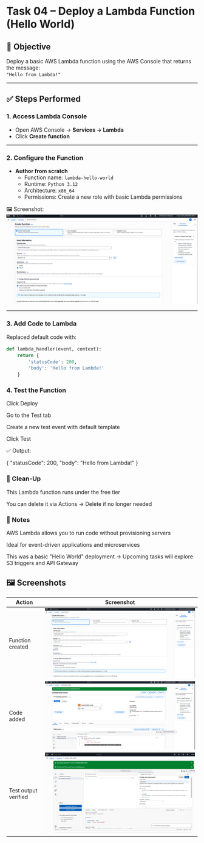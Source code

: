 # Task 04 – Deploy a Lambda Function (Hello World)

## 🎯 Objective
Deploy a basic AWS Lambda function using the AWS Console that returns the message:  
`"Hello from Lambda!"`

---

## ✅ Steps Performed

### 1. Access Lambda Console
- Open AWS Console → **Services → Lambda**
- Click **Create function**

---

### 2. Configure the Function
- **Author from scratch**
  - Function name: `lambda-hello-world`
  - Runtime: `Python 3.12`
  - Architecture: `x86_64`
  - Permissions: Create a new role with basic Lambda permissions

🖼️ Screenshot:  
![Lambda Creation](./lambda-create.png)

---

### 3. Add Code to Lambda

Replaced default code with:

```python
def lambda_handler(event, context):
    return {
        'statusCode': 200,
        'body': 'Hello from Lambda!'
    }
```
### 4. Test the Function
Click Deploy

Go to the Test tab

Create a new test event with default template

Click Test

✅ Output:

{
  "statusCode": 200,
  "body": "Hello from Lambda!"
}

### 🧹 Clean-Up
This Lambda function runs under the free tier

You can delete it via Actions → Delete if no longer needed
### 🧠 Notes
AWS Lambda allows you to run code without provisioning servers

Ideal for event-driven applications and microservices

This was a basic "Hello World" deployment
→ Upcoming tasks will explore S3 triggers and API Gateway

## 🖼️ Screenshots

| Action               | Screenshot                                    |
|----------------------|-----------------------------------------------|
| Function created     | ![Create](./lambda-create.PNG)                |
| Code added           | ![Code](./lambda-code.PNG)                    |
| Test output verified | ![Test](./lambda-test-success.PNG)            |


